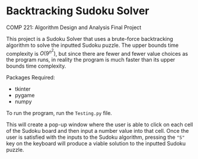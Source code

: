 # Backtracking Sudoku Solver
COMP 221: Algorithm Design and Analysis Final Project

This project is a Sudoku Solver that uses a brute-force backtracking algorithm to solve the inputted Sudoku puzzle. The upper bounds time complexity is $O(9^{n^2})$, but since there are fewer and fewer value choices as the program runs, in reality the program is much faster than its upper bounds time complexity.

Packages Required:
* tkinter
* pygame
* numpy

To run the program, run the `Testing.py` file.

This will create a pop-up window where the user is able to click on each cell of the Sudoku board and then input a number value into that cell. Once the user is satisfied with the inputs to the Sudoku algorithm, pressing the `"S"` key on the keyboard will produce a viable solution to the inputted Sudoku puzzle.
